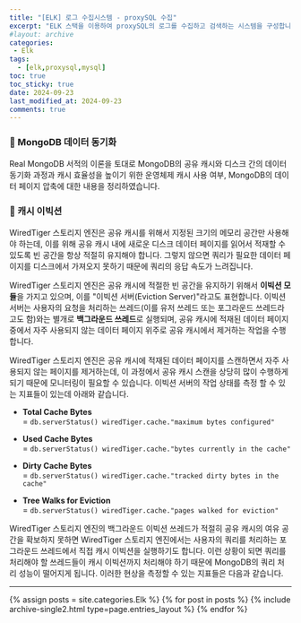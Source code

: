 ```yaml
---
title: "[ELK] 로그 수집시스템 - proxySQL 수집"
excerpt: "ELK 스택을 이용하여 proxySQL의 로그를 수집하고 검색하는 시스템을 구성합니다."
#layout: archive
categories:
 - Elk
tags:
  - [elk,proxysql,mysql]
toc: true
toc_sticky: true
date: 2024-09-23
last_modified_at: 2024-09-23
comments: true
---
```

### 🚀 MongoDB 데이터 동기화
Real MongoDB 서적의 이론을 토대로 MongoDB의 공유 캐시와 디스크 간의 데이터 동기화 과정과 캐시 효율성을 높이기 위한 운영체제 캐시 사용 여부, MongoDB의 데이터 페이지 압축에 대한 내용을 정리하였습니다.
<br/>



### 🚀 캐시 이빅션

WiredTiger 스토리지 엔진은 공유 캐시를 위해서 지정된 크기의 메모리 공간만 사용해야 하는데, 이를 위해 공유 캐시 내에 새로운 디스크 데이터 페이지를 읽어서 적재할 수 있도록 빈 공간을 항상 적절히 유지해야 합니다. 그렇지 않으면 쿼리가 필요한 데이터 페이지를 디스크에서 가져오지 못하기 때문에 쿼리의 응답 속도가 느려집니다.

WiredTiger 스토리지 엔진은 공유 캐시에 적절한 빈 공간을 유지하기 위해서 **이빅션 모듈**을 가지고 있으며, 이를 "이빅션 서버(Eviction Server)"라고도 표현합니다. 이빅션 서버는 사용자의 요청을 처리하는 쓰레드(이를 유저 쓰레드 또는 포그라운드 쓰레드라고도 함)와는 별개로 **백그라운드 쓰레드**로 실행되며, 공유 캐시에 적재된 데이터 페이지 중에서 자주 사용되지 않는 데이터 페이지 위주로 공유 캐시에서 제거하는 작업을 수행합니다. 

WiredTiger 스토리지 엔진은 공유 캐시에 적재된 데이터 페이지를 스캔하면서 자주 사용되지 않는 페이지를 제거하는데, 이 과정에서 공유 캐시 스캔을 상당히 많이 수행하게 되기 때문에 모니터링이 필요할 수 있습니다. 이빅션 서버의 작업 상태를 측정 할 수 있는 지표들이 있는데 아래와 같습니다.

- **Total Cache Bytes**  
   = `db.serverStatus() wiredTiger.cache."maximum bytes configured"`

- **Used Cache Bytes**  
   = `db.serverStatus() wiredTiger.cache."bytes currently in the cache"`

- **Dirty Cache Bytes**  
   = `db.serverStatus() wiredTiger.cache."tracked dirty bytes in the cache"`

- **Tree Walks for Eviction**  
   = `db.serverStatus() wiredTiger.cache."pages walked for eviction"`

WiredTiger 스토리지 엔진의 백그라운드 이빅션 쓰레드가 적절히 공유 캐시의 여유 공간을 확보하지 못하면 WiredTiger 스토리지 엔진에서는 사용자의 쿼리를 처리하는 포그라운드 쓰레드에서 직접 캐시 이빅션을 실행하기도 합니다. 이런 상황이 되면 쿼리를 처리해야 할 쓰레드들이 캐시 이빅션까지 처리해야 하기 때문에 MongoDB의 쿼리 처리 성능이 떨어지게 됩니다. 이러한 현상을 측정할 수 있는 지표들은 다음과 같습니다.

---

{% assign posts = site.categories.Elk %}
{% for post in posts %} {% include archive-single2.html type=page.entries_layout %} {% endfor %}